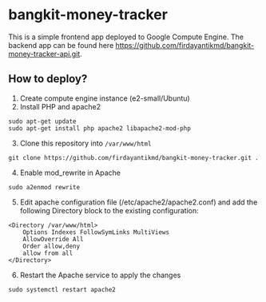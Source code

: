 # bangkit-money-tracker
This is a simple frontend app deployed to Google Compute Engine. The backend app can be found here https://github.com/firdayantikmd/bangkit-money-tracker-api.git.


## How to deploy?
1. Create compute engine instance (e2-small/Ubuntu)
2. Install PHP and apache2
```
sudo apt-get update
sudo apt-get install php apache2 libapache2-mod-php
```
3. Clone this repository into `/var/www/html`
```
git clone https://github.com/firdayantikmd/bangkit-money-tracker.git .
```
4. Enable mod_rewrite in Apache
```
sudo a2enmod rewrite
```
5. Edit apache configuration file (/etc/apache2/apache2.conf) and add the following Directory block to the existing configuration:
```
<Directory /var/www/html>
    Options Indexes FollowSymLinks MultiViews
    AllowOverride All
    Order allow,deny
    allow from all
</Directory>
```
6. Restart the Apache service to apply the changes
```
sudo systemctl restart apache2
```
